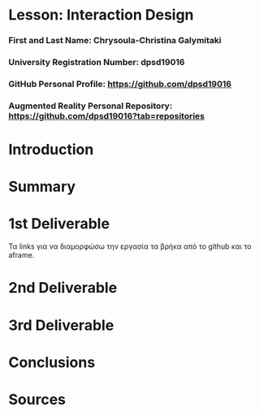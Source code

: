 # Lesson: Interaction Design

### First and Last Name: Chrysoula-Christina Galymitaki 
### University Registration Number: dpsd19016
### GitHub Personal Profile: https://github.com/dpsd19016
### Augmented Reality Personal Repository: https://github.com/dpsd19016?tab=repositories

# Introduction

# Summary


# 1st Deliverable
Τα links για να διαμορφώσω την εργασία τα βρήκα από το github και το aframe. 





# 2nd Deliverable


# 3rd Deliverable 


# Conclusions


# Sources
